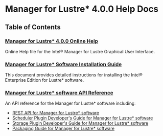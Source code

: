 # Manager for Lustre* 4.0.0 Help Docs

## Table of Contents

### [Manager for Lustre\* 4.0.0 Online Help](docs/IML_Help_TOC.md)
  
Online Help file for the Intel® Manager for Lustre Graphical User Interface.

### [Manager for Lustre\* Software Installation Guide](docs/Install_Guide/ig_TOC.md)

This document provides detailed instructions for installing the Intel® Enterprise Edition for Lustre\* software.
  
###  [Manager for Lustre\* software API Reference](docs/api/api_TOC.md)

An API reference for the Manager for Lustre* software including:
    
- [REST API for Manager for Lustre* software](docs/api/rest_API.md)
- [Scheduler Plugin Developer's Guide for Manager for Lustre* software](docs/api/Scheduler_Plugin_API.md)
- [Storage Plugin Developer's Guide for Manager for Lustre* software](docs/api/Storage_Plugin_API.md)
- [Packaging Guide for Manager for Lustre* software](docs/api/Pkg_Guide.md)
